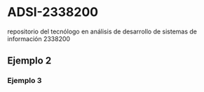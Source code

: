 # ADSI-2338200
repositorio del tecnólogo en análisis de desarrollo de sistemas de información 2338200

## Ejemplo 2

### Ejemplo 3